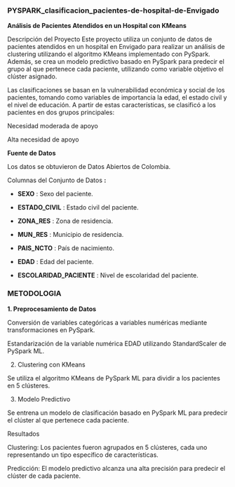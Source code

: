### **PYSPARK_clasificacion_pacientes-de-hospital-de-Envigado**

**Análisis de Pacientes Atendidos en un Hospital con KMeans**

Descripción del Proyecto
Este proyecto utiliza un conjunto de datos de pacientes atendidos en un hospital en Envigado para realizar un análisis de clustering utilizando el algoritmo KMeans implementado con PySpark. Además, se crea un modelo predictivo basado en PySpark para predecir el grupo al que pertenece cada paciente, utilizando como variable objetivo el clúster asignado.

Las clasificaciones se basan en la vulnerabilidad económica y social de los pacientes, tomando como variables de importancia la edad, el estado civil y el nivel de educación. A partir de estas características, se clasificó a los pacientes en dos grupos principales:

Necesidad moderada de apoyo

Alta necesidad de apoyo

**Fuente de Datos**

Los datos se obtuvieron de Datos Abiertos de Colombia.

Columnas del Conjunto de Datos **:**

- **SEXO** : Sexo del paciente.

- **ESTADO_CIVIL** : Estado civil del paciente.

- **ZONA_RES** : Zona de residencia.

- **MUN_RES** : Municipio de residencia.

- **PAIS_NCTO** : País de nacimiento.

- **EDAD** : Edad del paciente.

- **ESCOLARIDAD_PACIENTE** : Nivel de escolaridad del paciente.

### **METODOLOGIA**

**1. Preprocesamiento de Datos**

Conversión de variables categóricas a variables numéricas mediante transformaciones en PySpark.

Estandarización de la variable numérica EDAD utilizando StandardScaler de PySpark ML.

2. Clustering con KMeans

Se utiliza el algoritmo KMeans de PySpark ML para dividir a los pacientes en 5 clústeres.

3. Modelo Predictivo

Se entrena un modelo de clasificación basado en PySpark ML para predecir el clúster al que pertenece cada paciente.

Resultados

Clustering: Los pacientes fueron agrupados en 5 clústeres, cada uno representando un tipo específico de características.

Predicción: El modelo predictivo alcanza una alta precisión para predecir el clúster de cada paciente.
